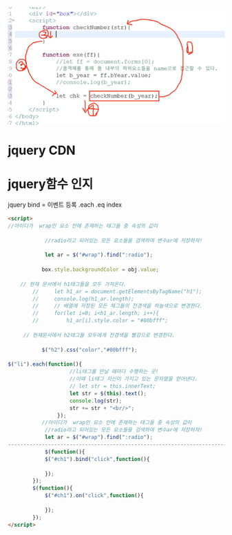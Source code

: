 ---
---

![image](/assets/img/2025-03-21-ex0517/Pasted-image-20240517101648.png)
# jquery CDN
<script src="https://code.jquery.com/jquery-3.7.1.min.js" integrity="sha256-/JqT3SQfawRcv/BIHPThkBvs0OEvtFFmqPF/lYI/Cxo=" crossorigin="anonymous"></script>
# jquery함수 인지
jquery
bind = 이벤트 등록
.each
.eq
index
```html
<script>
//아이디가  wrap인 요소 안에 존재하는 태그들 중 속성의 값이

            //radio라고 되어있는 모든 요소들을 검색하여 변수ar에 저장하자!

            let ar = $("#wrap").find(":radio");
            
           box.style.backgroundColor = obj.value; 
           
	// 현재 문서에서 h1태그들을 모두 가져온다.
        //     let h1_ar = document.getElementsByTagName("h1");
        //     console.log(h1_ar.length);
        //     // 배열에 저장된 모든 채그들의 전경색을 하늘색으로 변경한다.
        //     for(let i=0; i<h1_ar.length; i++){
        //         h1_ar[i].style.color = "#00bfff";
        
     // 현재문서에서 h2태그들 모두에게 전경색을 빨강으로 변경한다.

           $("h2").css("color","#00bfff");
           
$("li").each(function(){
                    //li태그를 만날 때마다 수행하는 곳!
                    //이때 li태그 자신이 가지고 있는 문자열을 얻어낸다.
                    // let str = this.innerText;
                    let str = $(this).text();
                    console.log(str);
                    str += str + "<br/>";
                });
           //아이디가  wrap인 요소 안에 존재하는 태그들 중 속성의 값이 
            //radio라고 되어있는 모든 요소들을 검색하여 변수ar에 저장하자!
            let ar = $("#wrap").find(":radio");
----------------------------------------------------------------------------------------
            $(function(){
            $("#ch1").bind("click",function(){

            });
        });
        $(function(){
            $("#ch1").on("click",function(){

            });
        });
</script>
```
